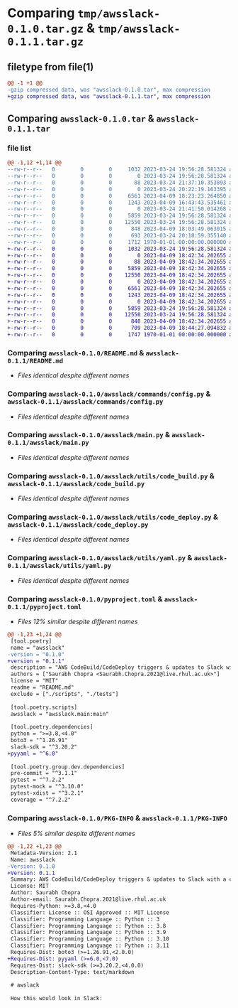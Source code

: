 # Comparing `tmp/awsslack-0.1.0.tar.gz` & `tmp/awsslack-0.1.1.tar.gz`

## filetype from file(1)

```diff
@@ -1 +1 @@
-gzip compressed data, was "awsslack-0.1.0.tar", max compression
+gzip compressed data, was "awsslack-0.1.1.tar", max compression
```

## Comparing `awsslack-0.1.0.tar` & `awsslack-0.1.1.tar`

### file list

```diff
@@ -1,12 +1,14 @@
--rw-r--r--   0        0        0     1032 2023-03-24 19:56:28.581324 awsslack-0.1.0/README.md
--rw-r--r--   0        0        0        0 2023-03-24 19:56:28.581324 awsslack-0.1.0/awsslack/__init__.py
--rw-r--r--   0        0        0       88 2023-03-24 21:37:10.353893 awsslack-0.1.0/awsslack/__main__.py
--rw-r--r--   0        0        0        0 2023-03-24 20:22:19.163395 awsslack-0.1.0/awsslack/commands/__init__.py
--rw-r--r--   0        0        0     6561 2023-04-09 18:23:23.264850 awsslack-0.1.0/awsslack/commands/config.py
--rw-r--r--   0        0        0     1243 2023-04-09 16:43:43.535461 awsslack-0.1.0/awsslack/main.py
--rw-r--r--   0        0        0        0 2023-03-24 21:41:50.014268 awsslack-0.1.0/awsslack/utils/__init__.py
--rw-r--r--   0        0        0     5859 2023-03-24 19:56:28.581324 awsslack-0.1.0/awsslack/utils/code_build.py
--rw-r--r--   0        0        0    12550 2023-03-24 19:56:28.581324 awsslack-0.1.0/awsslack/utils/code_deploy.py
--rw-r--r--   0        0        0      848 2023-04-09 18:03:49.063015 awsslack-0.1.0/awsslack/utils/yaml.py
--rw-r--r--   0        0        0      693 2023-03-24 20:18:59.355140 awsslack-0.1.0/pyproject.toml
--rw-r--r--   0        0        0     1712 1970-01-01 00:00:00.000000 awsslack-0.1.0/PKG-INFO
+-rw-r--r--   0        0        0     1032 2023-03-24 19:56:28.581324 awsslack-0.1.1/README.md
+-rw-r--r--   0        0        0        0 2023-04-09 18:42:34.202655 awsslack-0.1.1/awsslack/__init__.py
+-rw-r--r--   0        0        0       88 2023-04-09 18:42:34.202655 awsslack-0.1.1/awsslack/__main__.py
+-rw-r--r--   0        0        0     5859 2023-04-09 18:42:34.202655 awsslack-0.1.1/awsslack/code_build.py
+-rw-r--r--   0        0        0    12550 2023-04-09 18:42:34.202655 awsslack-0.1.1/awsslack/code_deploy.py
+-rw-r--r--   0        0        0        0 2023-04-09 18:42:34.202655 awsslack-0.1.1/awsslack/commands/__init__.py
+-rw-r--r--   0        0        0     6561 2023-04-09 18:42:34.202655 awsslack-0.1.1/awsslack/commands/config.py
+-rw-r--r--   0        0        0     1243 2023-04-09 18:42:34.202655 awsslack-0.1.1/awsslack/main.py
+-rw-r--r--   0        0        0        0 2023-04-09 18:42:34.202655 awsslack-0.1.1/awsslack/utils/__init__.py
+-rw-r--r--   0        0        0     5859 2023-03-24 19:56:28.581324 awsslack-0.1.1/awsslack/utils/code_build.py
+-rw-r--r--   0        0        0    12550 2023-03-24 19:56:28.581324 awsslack-0.1.1/awsslack/utils/code_deploy.py
+-rw-r--r--   0        0        0      848 2023-04-09 18:42:34.202655 awsslack-0.1.1/awsslack/utils/yaml.py
+-rw-r--r--   0        0        0      709 2023-04-09 18:44:27.094832 awsslack-0.1.1/pyproject.toml
+-rw-r--r--   0        0        0     1747 1970-01-01 00:00:00.000000 awsslack-0.1.1/PKG-INFO
```

### Comparing `awsslack-0.1.0/README.md` & `awsslack-0.1.1/README.md`

 * *Files identical despite different names*

### Comparing `awsslack-0.1.0/awsslack/commands/config.py` & `awsslack-0.1.1/awsslack/commands/config.py`

 * *Files identical despite different names*

### Comparing `awsslack-0.1.0/awsslack/main.py` & `awsslack-0.1.1/awsslack/main.py`

 * *Files identical despite different names*

### Comparing `awsslack-0.1.0/awsslack/utils/code_build.py` & `awsslack-0.1.1/awsslack/code_build.py`

 * *Files identical despite different names*

### Comparing `awsslack-0.1.0/awsslack/utils/code_deploy.py` & `awsslack-0.1.1/awsslack/code_deploy.py`

 * *Files identical despite different names*

### Comparing `awsslack-0.1.0/awsslack/utils/yaml.py` & `awsslack-0.1.1/awsslack/utils/yaml.py`

 * *Files identical despite different names*

### Comparing `awsslack-0.1.0/pyproject.toml` & `awsslack-0.1.1/pyproject.toml`

 * *Files 12% similar despite different names*

```diff
@@ -1,23 +1,24 @@
 [tool.poetry]
 name = "awsslack"
-version = "0.1.0"
+version = "0.1.1"
 description = "AWS CodeBuild/CodeDeploy triggers & updates to Slack with a cool Progress Bar!"
 authors = ["Saurabh Chopra <Saurabh.Chopra.2021@live.rhul.ac.uk>"]
 license = "MIT"
 readme = "README.md"
 exclude = ["./scripts", "./tests"]
 
 [tool.poetry.scripts]
 awsslack = "awsslack.main:main"
 
 [tool.poetry.dependencies]
 python = ">=3.8,<4.0"
 boto3 = "^1.26.91"
 slack-sdk = "^3.20.2"
+pyyaml = "^6.0"
 
 [tool.poetry.group.dev.dependencies]
 pre-commit = "^3.1.1"
 pytest = "^7.2.2"
 pytest-mock = "^3.10.0"
 pytest-xdist = "^3.2.1"
 coverage = "^7.2.2"
```

### Comparing `awsslack-0.1.0/PKG-INFO` & `awsslack-0.1.1/PKG-INFO`

 * *Files 5% similar despite different names*

```diff
@@ -1,22 +1,23 @@
 Metadata-Version: 2.1
 Name: awsslack
-Version: 0.1.0
+Version: 0.1.1
 Summary: AWS CodeBuild/CodeDeploy triggers & updates to Slack with a cool Progress Bar!
 License: MIT
 Author: Saurabh Chopra
 Author-email: Saurabh.Chopra.2021@live.rhul.ac.uk
 Requires-Python: >=3.8,<4.0
 Classifier: License :: OSI Approved :: MIT License
 Classifier: Programming Language :: Python :: 3
 Classifier: Programming Language :: Python :: 3.8
 Classifier: Programming Language :: Python :: 3.9
 Classifier: Programming Language :: Python :: 3.10
 Classifier: Programming Language :: Python :: 3.11
 Requires-Dist: boto3 (>=1.26.91,<2.0.0)
+Requires-Dist: pyyaml (>=6.0,<7.0)
 Requires-Dist: slack-sdk (>=3.20.2,<4.0.0)
 Description-Content-Type: text/markdown
 
 # awslack
 
 How this would look in Slack:
 ```
```

